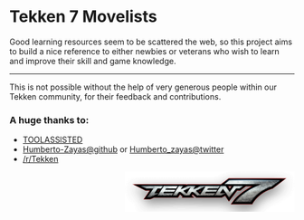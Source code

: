 # Tekken 7 Movelists

Good learning resources seem to be scattered the web, so this project aims to build a nice reference to either newbies or veterans who wish to learn and improve their skill and game knowledge.

---

This is not possible without the help of very generous people within our Tekken community, for their feedback and contributions.

### A huge thanks to:

- [TOOLASSlSTED](https://toolassisted.github.io/T7/)
- [Humberto-Zayas@github](https://github.com/Humberto-Zayas) or [Humberto_zayas@twitter](https://twitter.com/Humberto_zayas)
- [/r/Tekken](https://reddit.com/r/tekken)

<img src="./assets/img/logo.png" width="300" align="right" />